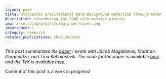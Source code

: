 ```yaml
---
layout: page
title: Stochastic Gravitational Wave Background Detection through NANOGrav 15-year Data Set in the View of Massive Gravity
description: reproducing the SGWB with massive gravity
img: assets/img/projects/mg_paper/cover.png
importance: 1
category: research
related_publications: Choi:2023tun
---
```

_This post summarizes the [paper](https://arxiv.org/abs/2312.03932) I wrote with Jacob Magallanes, Murman Gurgenidze, and Tina Kahniashvili. The code for the paper is available [here](https://github.com/ChrisChoi314/constrain_mass_nanograv_15) and the TeX is available [here](https://github.com/ChrisChoi314/constraining_NANOGrav_paper)._

Content of this post is a work in progress! 
